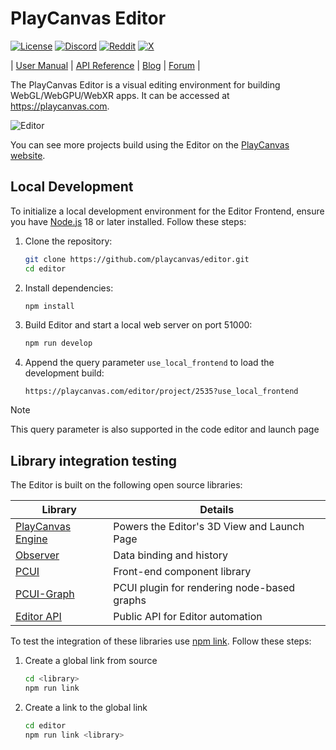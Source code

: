 # PlayCanvas Editor

[![License](https://img.shields.io/npm/l/@playcanvas/editor)](https://github.com/playcanvas/editor/blob/main/LICENSE)
[![Discord](https://img.shields.io/badge/Discord-5865F2?style=flat&logo=discord&logoColor=white&color=black)](https://discord.gg/RSaMRzg)
[![Reddit](https://img.shields.io/badge/Reddit-FF4500?style=flat&logo=reddit&logoColor=white&color=black)](https://www.reddit.com/r/PlayCanvas)
[![X](https://img.shields.io/badge/X-000000?style=flat&logo=x&logoColor=white&color=black)](https://x.com/intent/follow?screen_name=playcanvas)

| [User Manual](https://developer.playcanvas.com/user-manual/editor) | [API Reference](https://api.playcanvas.com/editor) | [Blog](https://blog.playcanvas.com) | [Forum](https://forum.playcanvas.com) |

The PlayCanvas Editor is a visual editing environment for building WebGL/WebGPU/WebXR apps. It can be accessed at https://playcanvas.com.

![Editor](https://raw.githubusercontent.com/playcanvas/editor/refs/heads/main/images/editor.png)

You can see more projects build using the Editor on the [PlayCanvas website](https://playcanvas.com/explore).

## Local Development

To initialize a local development environment for the Editor Frontend, ensure you have [Node.js](https://nodejs.org/) 18 or later installed. Follow these steps:

1. Clone the repository:

   ```sh
   git clone https://github.com/playcanvas/editor.git
   cd editor
   ```

2. Install dependencies:

   ```sh
   npm install
   ```

3. Build Editor and start a local web server on port 51000:

   ```sh
   npm run develop
   ```

4. Append the query parameter `use_local_frontend` to load the development build:

    ```
    https://playcanvas.com/editor/project/2535?use_local_frontend
    ```

> [!NOTE]
> This query parameter is also supported in the code editor and launch page

## Library integration testing

The Editor is built on the following open source libraries:

| Library                                                       | Details                                     |
| ------------------------------------------------------------- | ------------------------------------------- |
| [PlayCanvas Engine](https://github.com/playcanvas/engine)     | Powers the Editor's 3D View and Launch Page |
| [Observer](https://github.com/playcanvas/playcanvas-observer) | Data binding and history                    |
| [PCUI](https://github.com/playcanvas/pcui)                    | Front-end component library                 |
| [PCUI-Graph](https://github.com/playcanvas/pcui-graph)        | PCUI plugin for rendering node-based graphs |
| [Editor API](https://github.com/playcanvas/editor-api)        | Public API for Editor automation            |

To test the integration of these libraries use [npm link](https://docs.npmjs.com/cli/v9/commands/npm-link). Follow these steps:

1. Create a global link from source

    ```sh
    cd <library>
    npm run link
    ```

2. Create a link to the global link

    ```sh
    cd editor
    npm run link <library>
    ```

[resolution-badge]: https://isitmaintained.com/badge/resolution/playcanvas/editor.svg
[open-issues-badge]: https://isitmaintained.com/badge/open/playcanvas/editor.svg
[isitmaintained-url]: https://isitmaintained.com/project/playcanvas/editor
[twitter-badge]: https://img.shields.io/twitter/follow/playcanvas.svg?style=social&label=Follow
[twitter-url]: https://twitter.com/intent/follow?screen_name=playcanvas
